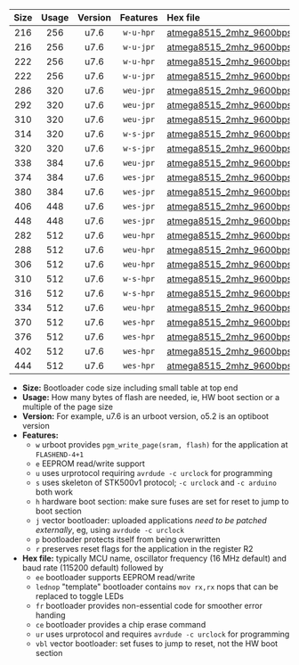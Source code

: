 |Size|Usage|Version|Features|Hex file|
|:-:|:-:|:-:|:-:|:--|
|216|256|u7.6|`w-u-hpr`|[atmega8515_2mhz_9600bps_ur.hex](https://raw.githubusercontent.com/stefanrueger/urboot/main/bootloaders/atmega8515/fcpu_2mhz/9600_bps/atmega8515_2mhz_9600bps_ur.hex)|
|216|256|u7.6|`w-u-jpr`|[atmega8515_2mhz_9600bps_ur_vbl.hex](https://raw.githubusercontent.com/stefanrueger/urboot/main/bootloaders/atmega8515/fcpu_2mhz/9600_bps/atmega8515_2mhz_9600bps_ur_vbl.hex)|
|222|256|u7.6|`w-u-hpr`|[atmega8515_2mhz_9600bps_lednop_ur.hex](https://raw.githubusercontent.com/stefanrueger/urboot/main/bootloaders/atmega8515/fcpu_2mhz/9600_bps/atmega8515_2mhz_9600bps_lednop_ur.hex)|
|222|256|u7.6|`w-u-jpr`|[atmega8515_2mhz_9600bps_lednop_ur_vbl.hex](https://raw.githubusercontent.com/stefanrueger/urboot/main/bootloaders/atmega8515/fcpu_2mhz/9600_bps/atmega8515_2mhz_9600bps_lednop_ur_vbl.hex)|
|286|320|u7.6|`weu-jpr`|[atmega8515_2mhz_9600bps_ee_ur_vbl.hex](https://raw.githubusercontent.com/stefanrueger/urboot/main/bootloaders/atmega8515/fcpu_2mhz/9600_bps/atmega8515_2mhz_9600bps_ee_ur_vbl.hex)|
|292|320|u7.6|`weu-jpr`|[atmega8515_2mhz_9600bps_ee_lednop_ur_vbl.hex](https://raw.githubusercontent.com/stefanrueger/urboot/main/bootloaders/atmega8515/fcpu_2mhz/9600_bps/atmega8515_2mhz_9600bps_ee_lednop_ur_vbl.hex)|
|310|320|u7.6|`weu-jpr`|[atmega8515_2mhz_9600bps_ee_lednop_fr_ur_vbl.hex](https://raw.githubusercontent.com/stefanrueger/urboot/main/bootloaders/atmega8515/fcpu_2mhz/9600_bps/atmega8515_2mhz_9600bps_ee_lednop_fr_ur_vbl.hex)|
|314|320|u7.6|`w-s-jpr`|[atmega8515_2mhz_9600bps_vbl.hex](https://raw.githubusercontent.com/stefanrueger/urboot/main/bootloaders/atmega8515/fcpu_2mhz/9600_bps/atmega8515_2mhz_9600bps_vbl.hex)|
|320|320|u7.6|`w-s-jpr`|[atmega8515_2mhz_9600bps_lednop_vbl.hex](https://raw.githubusercontent.com/stefanrueger/urboot/main/bootloaders/atmega8515/fcpu_2mhz/9600_bps/atmega8515_2mhz_9600bps_lednop_vbl.hex)|
|338|384|u7.6|`weu-jpr`|[atmega8515_2mhz_9600bps_ee_lednop_fr_ce_ur_vbl.hex](https://raw.githubusercontent.com/stefanrueger/urboot/main/bootloaders/atmega8515/fcpu_2mhz/9600_bps/atmega8515_2mhz_9600bps_ee_lednop_fr_ce_ur_vbl.hex)|
|374|384|u7.6|`wes-jpr`|[atmega8515_2mhz_9600bps_ee_vbl.hex](https://raw.githubusercontent.com/stefanrueger/urboot/main/bootloaders/atmega8515/fcpu_2mhz/9600_bps/atmega8515_2mhz_9600bps_ee_vbl.hex)|
|380|384|u7.6|`wes-jpr`|[atmega8515_2mhz_9600bps_ee_lednop_vbl.hex](https://raw.githubusercontent.com/stefanrueger/urboot/main/bootloaders/atmega8515/fcpu_2mhz/9600_bps/atmega8515_2mhz_9600bps_ee_lednop_vbl.hex)|
|406|448|u7.6|`wes-jpr`|[atmega8515_2mhz_9600bps_ee_lednop_fr_vbl.hex](https://raw.githubusercontent.com/stefanrueger/urboot/main/bootloaders/atmega8515/fcpu_2mhz/9600_bps/atmega8515_2mhz_9600bps_ee_lednop_fr_vbl.hex)|
|448|448|u7.6|`wes-jpr`|[atmega8515_2mhz_9600bps_ee_lednop_fr_ce_vbl.hex](https://raw.githubusercontent.com/stefanrueger/urboot/main/bootloaders/atmega8515/fcpu_2mhz/9600_bps/atmega8515_2mhz_9600bps_ee_lednop_fr_ce_vbl.hex)|
|282|512|u7.6|`weu-hpr`|[atmega8515_2mhz_9600bps_ee_ur.hex](https://raw.githubusercontent.com/stefanrueger/urboot/main/bootloaders/atmega8515/fcpu_2mhz/9600_bps/atmega8515_2mhz_9600bps_ee_ur.hex)|
|288|512|u7.6|`weu-hpr`|[atmega8515_2mhz_9600bps_ee_lednop_ur.hex](https://raw.githubusercontent.com/stefanrueger/urboot/main/bootloaders/atmega8515/fcpu_2mhz/9600_bps/atmega8515_2mhz_9600bps_ee_lednop_ur.hex)|
|306|512|u7.6|`weu-hpr`|[atmega8515_2mhz_9600bps_ee_lednop_fr_ur.hex](https://raw.githubusercontent.com/stefanrueger/urboot/main/bootloaders/atmega8515/fcpu_2mhz/9600_bps/atmega8515_2mhz_9600bps_ee_lednop_fr_ur.hex)|
|310|512|u7.6|`w-s-hpr`|[atmega8515_2mhz_9600bps.hex](https://raw.githubusercontent.com/stefanrueger/urboot/main/bootloaders/atmega8515/fcpu_2mhz/9600_bps/atmega8515_2mhz_9600bps.hex)|
|316|512|u7.6|`w-s-hpr`|[atmega8515_2mhz_9600bps_lednop.hex](https://raw.githubusercontent.com/stefanrueger/urboot/main/bootloaders/atmega8515/fcpu_2mhz/9600_bps/atmega8515_2mhz_9600bps_lednop.hex)|
|334|512|u7.6|`weu-hpr`|[atmega8515_2mhz_9600bps_ee_lednop_fr_ce_ur.hex](https://raw.githubusercontent.com/stefanrueger/urboot/main/bootloaders/atmega8515/fcpu_2mhz/9600_bps/atmega8515_2mhz_9600bps_ee_lednop_fr_ce_ur.hex)|
|370|512|u7.6|`wes-hpr`|[atmega8515_2mhz_9600bps_ee.hex](https://raw.githubusercontent.com/stefanrueger/urboot/main/bootloaders/atmega8515/fcpu_2mhz/9600_bps/atmega8515_2mhz_9600bps_ee.hex)|
|376|512|u7.6|`wes-hpr`|[atmega8515_2mhz_9600bps_ee_lednop.hex](https://raw.githubusercontent.com/stefanrueger/urboot/main/bootloaders/atmega8515/fcpu_2mhz/9600_bps/atmega8515_2mhz_9600bps_ee_lednop.hex)|
|402|512|u7.6|`wes-hpr`|[atmega8515_2mhz_9600bps_ee_lednop_fr.hex](https://raw.githubusercontent.com/stefanrueger/urboot/main/bootloaders/atmega8515/fcpu_2mhz/9600_bps/atmega8515_2mhz_9600bps_ee_lednop_fr.hex)|
|444|512|u7.6|`wes-hpr`|[atmega8515_2mhz_9600bps_ee_lednop_fr_ce.hex](https://raw.githubusercontent.com/stefanrueger/urboot/main/bootloaders/atmega8515/fcpu_2mhz/9600_bps/atmega8515_2mhz_9600bps_ee_lednop_fr_ce.hex)|

- **Size:** Bootloader code size including small table at top end
- **Usage:** How many bytes of flash are needed, ie, HW boot section or a multiple of the page size
- **Version:** For example, u7.6 is an urboot version, o5.2 is an optiboot version
- **Features:**
  + `w` urboot provides `pgm_write_page(sram, flash)` for the application at `FLASHEND-4+1`
  + `e` EEPROM read/write support
  + `u` uses urprotocol requiring `avrdude -c urclock` for programming
  + `s` uses skeleton of STK500v1 protocol; `-c urclock` and `-c arduino` both work
  + `h` hardware boot section: make sure fuses are set for reset to jump to boot section
  + `j` vector bootloader: uploaded applications *need to be patched externally*, eg, using `avrdude -c urclock`
  + `p` bootloader protects itself from being overwritten
  + `r` preserves reset flags for the application in the register R2
- **Hex file:** typically MCU name, oscillator frequency (16 MHz default) and baud rate (115200 default) followed by
  + `ee` bootloader supports EEPROM read/write
  + `lednop` "template" bootloader contains `mov rx,rx` nops that can be replaced to toggle LEDs
  + `fr` bootloader provides non-essential code for smoother error handing
  + `ce` bootloader provides a chip erase command
  + `ur` uses urprotocol and requires `avrdude -c urclock` for programming
  + `vbl` vector bootloader: set fuses to jump to reset, not the HW boot section
